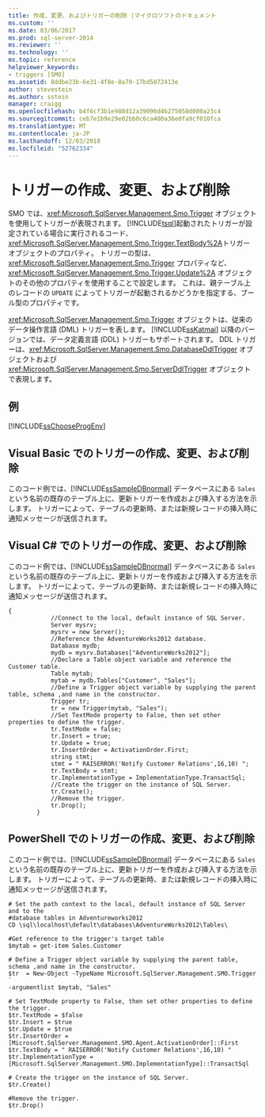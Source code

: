 ```yaml
---
title: 作成、変更、およびトリガーの削除 |マイクロソフトのドキュメント
ms.custom: ''
ms.date: 03/06/2017
ms.prod: sql-server-2014
ms.reviewer: ''
ms.technology: ''
ms.topic: reference
helpviewer_keywords:
- triggers [SMO]
ms.assetid: 8ddbe23b-6e31-4f8e-8a70-17bd5072413e
author: stevestein
ms.author: sstein
manager: craigg
ms.openlocfilehash: b4f6cf3b1e988d12a39096d46275058d080a23c4
ms.sourcegitcommit: ceb7e1b9e29e02bb0c6ca400a36e0fa9cf010fca
ms.translationtype: MT
ms.contentlocale: ja-JP
ms.lasthandoff: 12/03/2018
ms.locfileid: "52762334"
---
```

# <a name="creating-altering-and-removing-triggers"></a>トリガーの作成、変更、および削除
  SMO では、<xref:Microsoft.SqlServer.Management.Smo.Trigger> オブジェクトを使用してトリガーが表現されます。 [!INCLUDE[tsql](../../../includes/tsql-md.md)]起動されたトリガーが設定されている場合に実行されるコード、<xref:Microsoft.SqlServer.Management.Smo.Trigger.TextBody%2A>トリガー オブジェクトのプロパティ。 トリガーの型は、<xref:Microsoft.SqlServer.Management.Smo.Trigger> プロパティなど、<xref:Microsoft.SqlServer.Management.Smo.Trigger.Update%2A> オブジェクトのその他のプロパティを使用することで設定します。 これは、親テーブル上のレコードの `UPDATE` によってトリガーが起動されるかどうかを指定する、ブール型のプロパティです。  
  
 <xref:Microsoft.SqlServer.Management.Smo.Trigger> オブジェクトは、従来のデータ操作言語 (DML) トリガーを表します。 [!INCLUDE[ssKatmai](../../../includes/sskatmai-md.md)] 以降のバージョンでは、データ定義言語 (DDL) トリガーもサポートされます。 DDL トリガーは、<xref:Microsoft.SqlServer.Management.Smo.DatabaseDdlTrigger> オブジェクトおよび <xref:Microsoft.SqlServer.Management.Smo.ServerDdlTrigger> オブジェクトで表現します。  
  
## <a name="example"></a>例  
 [!INCLUDE[ssChooseProgEnv](../../../includes/sschooseprogenv-md.md)]  
  
## <a name="creating-altering-and-removing-a-trigger-in-visual-basic"></a>Visual Basic でのトリガーの作成、変更、および削除  
 このコード例では、[!INCLUDE[ssSampleDBnormal](../../../includes/sssampledbnormal-md.md)] データベースにある `Sales` という名前の既存のテーブル上に、更新トリガーを作成および挿入する方法を示します。 トリガーによって、テーブルの更新時、または新規レコードの挿入時に通知メッセージが送信されます。  
  
<!-- TODO: review snippet reference  [!CODE [SMO How to#SMO_VBTriggers1](SMO How to#SMO_VBTriggers1)]  -->  
  
## <a name="creating-altering-and-removing-a-trigger-in-visual-c"></a>Visual C# でのトリガーの作成、変更、および削除  
 このコード例では、[!INCLUDE[ssSampleDBnormal](../../../includes/sssampledbnormal-md.md)] データベースにある `Sales` という名前の既存のテーブル上に、更新トリガーを作成および挿入する方法を示します。 トリガーによって、テーブルの更新時、または新規レコードの挿入時に通知メッセージが送信されます。  
  
```  
{  
            //Connect to the local, default instance of SQL Server.   
            Server mysrv;  
            mysrv = new Server();  
            //Reference the AdventureWorks2012 database.   
            Database mydb;  
            mydb = mysrv.Databases["AdventureWorks2012"];  
            //Declare a Table object variable and reference the Customer table.   
            Table mytab;  
            mytab = mydb.Tables["Customer", "Sales"];  
            //Define a Trigger object variable by supplying the parent table, schema ,and name in the constructor.   
            Trigger tr;  
            tr = new Trigger(mytab, "Sales");  
            //Set TextMode property to False, then set other properties to define the trigger.   
            tr.TextMode = false;  
            tr.Insert = true;  
            tr.Update = true;  
            tr.InsertOrder = ActivationOrder.First;  
            string stmt;  
            stmt = " RAISERROR('Notify Customer Relations',16,10) ";  
            tr.TextBody = stmt;  
            tr.ImplementationType = ImplementationType.TransactSql;  
            //Create the trigger on the instance of SQL Server.   
            tr.Create();  
            //Remove the trigger.   
            tr.Drop();  
        }  
```  
  
## <a name="creating-altering-and-removing-a-trigger-in-powershell"></a>PowerShell でのトリガーの作成、変更、および削除  
 このコード例では、[!INCLUDE[ssSampleDBnormal](../../../includes/sssampledbnormal-md.md)] データベースにある `Sales` という名前の既存のテーブル上に、更新トリガーを作成および挿入する方法を示します。 トリガーによって、テーブルの更新時、または新規レコードの挿入時に通知メッセージが送信されます。  
  
```  
# Set the path context to the local, default instance of SQL Server and to the  
#database tables in Adventureworks2012  
CD \sql\localhost\default\databases\AdventureWorks2012\Tables\  
  
#Get reference to the trigger's target table  
$mytab = get-item Sales.Customer  
  
# Define a Trigger object variable by supplying the parent table, schema ,and name in the constructor.  
$tr  = New-Object -TypeName Microsoft.SqlServer.Management.SMO.Trigger `  
-argumentlist $mytab, "Sales"  
  
# Set TextMode property to False, then set other properties to define the trigger.   
$tr.TextMode = $false  
$tr.Insert = $true  
$tr.Update = $true  
$tr.InsertOrder = [Microsoft.SqlServer.Management.SMO.Agent.ActivationOrder]::First  
$tr.TextBody = " RAISERROR('Notify Customer Relations',16,10) "  
$tr.ImplementationType = [Microsoft.SqlServer.Management.SMO.ImplementationType]::TransactSql  
  
# Create the trigger on the instance of SQL Server.   
$tr.Create()  
  
#Remove the trigger.   
$tr.Drop()  
```  
  
  
